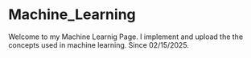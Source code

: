 # Machine_Learning
Welcome to my Machine Learnig Page. I implement and upload the the concepts used in machine learning. Since 02/15/2025.
